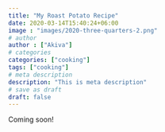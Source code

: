 ```yaml
---
title: "My Roast Potato Recipe"
date: 2020-03-14T15:40:24+06:00
image : "images/2020-three-quarters-2.png"
# author
author : ["Akiva"]
# categories
categories: ["cooking"]
tags: ["cooking"]
# meta description
description: "This is meta description"
# save as draft
draft: false
---
```


Coming soon!